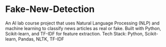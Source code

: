 # Fake-New-Detection
An AI lab course project that uses Natural Language Processing (NLP) and machine learning to classify news articles as real or fake. Built with Python, Scikit-learn, and TF-IDF for feature extraction.  Tech Stack: Python, Scikit-learn, Pandas, NLTK, TF-IDF
